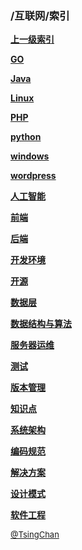 ### /互联网/索引


**[上一级索引]()**

**[GO](/互联网/GO/)**

**[Java](/互联网/Java/)**

**[Linux](/互联网/Linux/)**

**[PHP](/互联网/PHP/)**

**[python](/互联网/python/)**

**[windows](/互联网/windows/)**

**[wordpress](/互联网/wordpress/)**

**[人工智能](/互联网/人工智能/)**

**[前端](/互联网/前端/)**

**[后端](/互联网/后端/)**

**[开发环境](/互联网/开发环境/)**

**[开源](/互联网/开源/)**

**[数据层](/互联网/数据层/)**

**[数据结构与算法](/互联网/数据结构与算法/)**

**[服务器运维](/互联网/服务器运维/)**

**[测试](/互联网/测试/)**

**[版本管理](/互联网/版本管理/)**

**[知识点](/互联网/知识点/)**

**[系统架构](/互联网/系统架构/)**

**[编码规范](/互联网/编码规范/)**

**[解决方案](/互联网/解决方案/)**

**[设计模式](/互联网/设计模式/)**

**[软件工程](/互联网/软件工程/)**


<font size=2 color='grey'> [@TsingChan](http://www.9ong.com/) </font>

